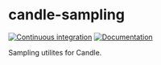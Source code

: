 # candle-sampling
[![Continuous integration](https://github.com/EricLBuehler/candle-sampling/actions/workflows/ci.yml/badge.svg)](https://github.com/EricLBuehler/candle-sampling/actions/workflows/ci.yml)
[![Documentation](https://github.com/EricLBuehler/candle-sampling/actions/workflows/docs.yml/badge.svg)](https://ericlbuehler.github.io/candle-sampling/sampling/)

Sampling utilites for Candle.
